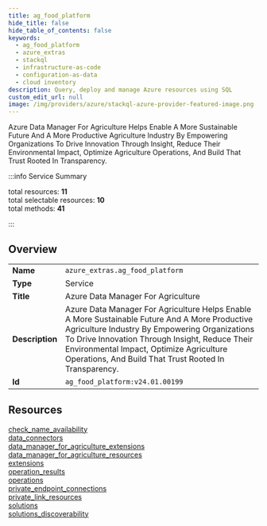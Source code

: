 ```yaml
---
title: ag_food_platform
hide_title: false
hide_table_of_contents: false
keywords:
  - ag_food_platform
  - azure_extras
  - stackql
  - infrastructure-as-code
  - configuration-as-data
  - cloud inventory
description: Query, deploy and manage Azure resources using SQL
custom_edit_url: null
image: /img/providers/azure/stackql-azure-provider-featured-image.png
---
```

Azure Data Manager For Agriculture Helps Enable A More Sustainable Future And A More Productive Agriculture Industry By Empowering Organizations To Drive Innovation Through Insight, Reduce Their Environmental Impact, Optimize Agriculture Operations, And Build That Trust Rooted In Transparency.  
    
:::info Service Summary

<div class="row">
<div class="providerDocColumn">
<span>total resources:&nbsp;<b>11</b></span><br />
<span>total selectable resources:&nbsp;<b>10</b></span><br />
<span>total methods:&nbsp;<b>41</b></span><br />
</div>
</div>

:::

## Overview
<table><tbody>
<tr><td><b>Name</b></td><td><code>azure_extras.ag_food_platform</code></td></tr>
<tr><td><b>Type</b></td><td>Service</td></tr>
<tr><td><b>Title</b></td><td>Azure Data Manager For Agriculture</td></tr>
<tr><td><b>Description</b></td><td>Azure Data Manager For Agriculture Helps Enable A More Sustainable Future And A More Productive Agriculture Industry By Empowering Organizations To Drive Innovation Through Insight, Reduce Their Environmental Impact, Optimize Agriculture Operations, And Build That Trust Rooted In Transparency.</td></tr>
<tr><td><b>Id</b></td><td><code>ag_food_platform:v24.01.00199</code></td></tr>
</tbody></table>

## Resources
<div class="row">
<div class="providerDocColumn">
<a href="/providers/azure_extras/ag_food_platform/check_name_availability/">check_name_availability</a><br />
<a href="/providers/azure_extras/ag_food_platform/data_connectors/">data_connectors</a><br />
<a href="/providers/azure_extras/ag_food_platform/data_manager_for_agriculture_extensions/">data_manager_for_agriculture_extensions</a><br />
<a href="/providers/azure_extras/ag_food_platform/data_manager_for_agriculture_resources/">data_manager_for_agriculture_resources</a><br />
<a href="/providers/azure_extras/ag_food_platform/extensions/">extensions</a><br />
<a href="/providers/azure_extras/ag_food_platform/operation_results/">operation_results</a><br />
</div>
<div class="providerDocColumn">
<a href="/providers/azure_extras/ag_food_platform/operations/">operations</a><br />
<a href="/providers/azure_extras/ag_food_platform/private_endpoint_connections/">private_endpoint_connections</a><br />
<a href="/providers/azure_extras/ag_food_platform/private_link_resources/">private_link_resources</a><br />
<a href="/providers/azure_extras/ag_food_platform/solutions/">solutions</a><br />
<a href="/providers/azure_extras/ag_food_platform/solutions_discoverability/">solutions_discoverability</a><br />
</div>
</div>
